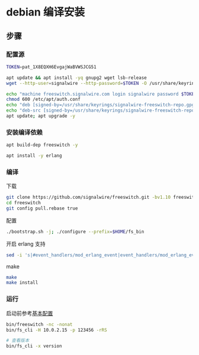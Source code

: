 # debian 编译安装

## 步骤

### 配置源

```sh
TOKEN=pat_1X8EQXH6EvgajWaBVWSJCG51

apt update && apt install -yq gnupg2 wget lsb-release
wget --http-user=signalwire --http-password=$TOKEN -O /usr/share/keyrings/signalwire-freeswitch-repo.gpg https://freeswitch.signalwire.com/repo/deb/debian-release/signalwire-freeswitch-repo.gpg

echo "machine freeswitch.signalwire.com login signalwire password $TOKEN" > /etc/apt/auth.conf
chmod 600 /etc/apt/auth.conf
echo "deb [signed-by=/usr/share/keyrings/signalwire-freeswitch-repo.gpg] https://freeswitch.signalwire.com/repo/deb/debian-release/ `lsb_release -sc` main" > /etc/apt/sources.list.d/freeswitch.list
echo "deb-src [signed-by=/usr/share/keyrings/signalwire-freeswitch-repo.gpg] https://freeswitch.signalwire.com/repo/deb/debian-release/ `lsb_release -sc` main" >> /etc/apt/sources.list.d/freeswitch.list
apt update; apt upgrade -y
```

### 安装编译依赖

```sh
apt build-dep freeswitch -y
```

```sh
apt install -y erlang
```

### 编译

下载

```sh
git clone https://github.com/signalwire/freeswitch.git -bv1.10 freeswitch --depth=1
cd freeswitch
git config pull.rebase true
```

配置

```sh
./bootstrap.sh -j; ./configure --prefix=$HOME/fs_bin
```

开启 erlang 支持

```sh
sed -i 's|#event_handlers/mod_erlang_event|event_handlers/mod_erlang_event|g' modules.conf
```

make

```sh
make
make install
```

### 运行

启动前参考[基本配置](../%E5%9F%BA%E6%9C%AC%E9%85%8D%E7%BD%AE.md)

```sh
bin/freeswitch -nc -nonat
bin/fs_cli -H 10.0.2.15 -p 123456 -rRS

# 查看版本
bin/fs_cli -x version
```
